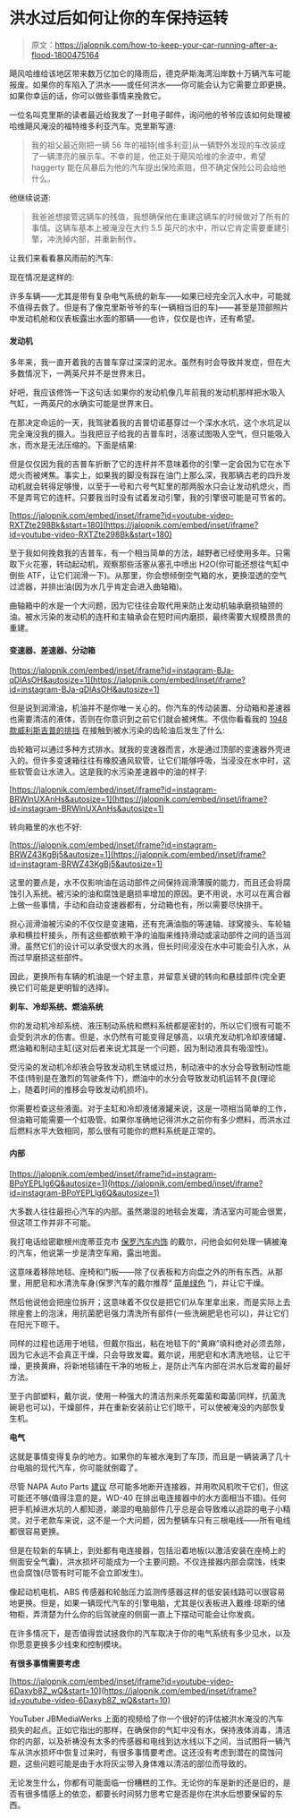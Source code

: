 # 洪水过后如何让你的车保持运转

> 原文：<https://jalopnik.com/how-to-keep-your-car-running-after-a-flood-1800475164>

飓风哈维给该地区带来数万亿加仑的降雨后，德克萨斯海湾沿岸数十万辆汽车可能报废。如果你的车陷入了洪水——或任何洪水——你可能会认为它需要立即更换。如果你幸运的话，你可以做些事情来挽救它。



一位名叫克里斯的读者最近给我发了一封电子邮件，询问他的爷爷应该如何处理被哈维飓风淹没的福特维多利亚汽车。克里斯写道:

> 我的祖父最近刚把一辆 56 年的福特[维多利亚]从一辆野外发现的车改装成了一辆漂亮的展示车。不幸的是，他正处于飓风哈维的余波中，希望 haggerty 能在风暴后为他的汽车提出保险索赔，但不确定保险公司会给他什么。

他继续说道:

> 我爸爸想接管这辆车的残值，我想确保他在重建这辆车的时候做对了所有的事情。这辆车基本上被淹没在大约 5.5 英尺的水中，所以它肯定需要重建引擎，冲洗掉内部，并重新制作。

让我们来看看暴风雨前的汽车:

现在情况是这样的:

许多车辆——尤其是带有复杂电气系统的新车——如果已经完全沉入水中，可能就不值得去救了。但是有了像克里斯爷爷的车(一辆相当旧的车)——甚至是顶部照片中发动机舱和仪表板露出水面的那辆——也许，仅仅是也许，还有希望。

#### 发动机

多年来，我一直开着我的吉普车穿过深深的泥水。虽然有时会导致并发症，但在大多数情况下，一两英尺并不是世界末日。

好吧，我应该修饰一下这句话:如果你的发动机像几年前我的发动机那样把水吸入气缸，一两英尺的水确实可能是世界末日。

在那决定命运的一天，我驾驶着我的吉普切诺基穿过一个深水水坑，这个水坑足以完全淹没我的摄入。当我把豆子给我的吉普车时，活塞试图吸入空气，但只能吸入水，而水是无法压缩的。下面是结果:

但是仅仅因为我的吉普车折断了它的连杆并不意味着你的引擎一定会因为它在水下熄火而被烤焦。事实上，如果我的脚没有踩在油门上那么深，我那辆古老的四升发动机就会转得足够慢，以至于一号和六号气缸里的那两股水只会让发动机熄火，而不是弄弯它的连杆。只要我当时没有试着发动引擎，我的引擎很可能是可节省的。

 [https://jalopnik.com/embed/inset/iframe?id=youtube-video-RXTZte298Bk&start=180](https://jalopnik.com/embed/inset/iframe?id=youtube-video-RXTZte298Bk&start=180) 

至于我如何挽救我的吉普车，有一个相当简单的方法，越野者已经使用多年。只需取下火花塞，转动起动机，观察那些活塞从塞孔中喷出 H2O(你可能还想往气缸中倒些 ATF，让它们润滑一下)。从那里，你会想倾倒空气箱的水，更换湿透的空气过滤器，并排出油(因为水几乎肯定会进入曲轴箱)。

曲轴箱中的水是一个大问题，因为它往往会取代用来防止发动机轴承磨损轴颈的油。被水污染的发动机的连杆和主轴承会在短时间内磨损，最终需要大规模昂贵的重建。

#### **变速器、差速器、分动箱**

 [https://jalopnik.com/embed/inset/iframe?id=instagram-BJa-qDlAsOH&autosize=1](https://jalopnik.com/embed/inset/iframe?id=instagram-BJa-qDlAsOH&autosize=1) 

但是说到润滑油，机油并不是你唯一关心的。你汽车的传动装置、分动箱和差速器也需要清洁的液体，否则在你意识到之前它们就会被烤焦。不信你看看我的 [1948 款威利斯吉普的排挡](http://thegarage.jalopnik.com/this-is-what-a-thoroughly-broken-manual-transmission-lo-1785610189#_ga=2.200074412.326826588.1504565701-1700804931.1493168948) 在接触到被水污染的齿轮油后发生了什么:

齿轮箱可以通过多种方式排水。就我的变速器而言，水是通过顶部的变速器外壳进入的。但许多变速箱往往有橡胶通风软管，让它们能够呼吸，当浸没在水中时，这些软管会让水进入。这是我的水污染差速器中的油的样子:

 [https://jalopnik.com/embed/inset/iframe?id=instagram-BRWlnUXAnHs&autosize=1](https://jalopnik.com/embed/inset/iframe?id=instagram-BRWlnUXAnHs&autosize=1) 

转向箱里的水也不好:

 [https://jalopnik.com/embed/inset/iframe?id=instagram-BRWZ43KgBj5&autosize=1](https://jalopnik.com/embed/inset/iframe?id=instagram-BRWZ43KgBj5&autosize=1) 

这里的要点是，水不仅影响油在运动部件之间保持润滑薄膜的能力，而且还会将腐蚀引入系统。被污染的油和腐蚀是磨损率增加的原因。更不用说，水可以在离合器上做一些事情，手动和自动变速器都有，分动箱也有，所以需要尽快排干。

担心润滑油被污染的不仅仅是变速箱，还有充满油脂的等速轴、球窝接头、车轮轴承和横拉杆接头，所有这些都依赖干净的油脂来维持滑动或滚动部件之间的适当润滑。虽然它们的设计可以承受很大的水溅，但长时间浸没在水中可能会引入水，从而过早磨损这些部件。

因此，更换所有车辆的机油是一个好主意，并留意关键的转向和悬挂部件(完全更换它们可能是更明智的选择)。

**刹车、冷却系统、燃油系统**

你的发动机冷却系统、液压制动系统和燃料系统都是密封的，所以它们很有可能不会受到洪水的伤害。但是，水仍然有可能变得足够高，以填充发动机冷却液储罐、燃油箱和制动主缸(这对后者来说尤其是一个问题，因为制动液具有吸湿性)。

受污染的发动机冷却液会导致发动机生锈或过热，制动液中的水分会导致制动性能不佳(特别是在激烈的驾驶条件下)，燃油中的水分会导致发动机运转不良(理论上，随着时间的推移会导致发动机损坏)。

你需要检查这些液面。对于主缸和冷却液储液罐来说，这是一项相当简单的工作，但油箱可能需要一个虹吸管。如果你准确地记得洪水之前你有多少燃料，而洪水过后燃料水平大致相同，那么很有可能你的燃料系统是正常的。

#### **内部**

 [https://jalopnik.com/embed/inset/iframe?id=instagram-BPoYEPLlg6Q&autosize=1](https://jalopnik.com/embed/inset/iframe?id=instagram-BPoYEPLlg6Q&autosize=1) 

大多数人往往最担心汽车的内部。虽然潮湿的地毯会发霉，清洁室内可能会很累，但这项工作并非不可能。

我打电话给密歇根州庞蒂亚克市 [保罗汽车内饰](http://www.paulsautointeriors.com/) 的戴尔，问他会如何处理一辆被淹的汽车，他说第一步是清空车厢，露出地面。

这意味着移除地毯、座椅和门板——除了仪表板和方向盘之外的所有东西。从那里，用肥皂和水清洗车身(保罗汽车的戴尔推荐“ [简单绿色](http://simplegreen.com/products/all-purpose-cleaner/) ”)，并让它干燥。

然后他说他会把座位拆开；这意味着不仅仅是把它们从车里拿出来，而是实际上去除座套上的泡沫，用抗菌肥皂强力清洗所有部件(一些洗碗肥皂也可以)，并让它们在阳光下晾干。

同样的过程也适用于地毯，但戴尔指出，粘在地毯下的“黄麻”填料绝对必须去除，因为它永远不会真正干燥，只会导致发霉。戴尔说，用肥皂和水清洗地毯，让它干燥，更换黄麻，将新地毯铺在干净的地板上，是防止汽车内部在洪水后发霉的最好方法。

至于内部塑料，戴尔说，使用一种强大的清洁剂来杀死霉菌和霉菌(同样，抗菌洗碗皂也可以)，干燥部件，并在重新安装前让它们晾干，可以使被淹没的内部恢复生机。

**电气**

这就是事情变得复杂的地方。如果你的车被水淹到了车顶，而且是一辆装满了几十台电脑的现代汽车，你可能就倒霉了。

尽管 NAPA Auto Parts [建议](http://knowhow.napaonline.com/car-flood-damage-repair-is-it-possible/) 尽可能多地断开连接器，并用吹风机吹干它们，但这可能还不够(值得注意的是，WD-40 在排出电连接器中的水方面相当不错)。任何把手机掉进水坑的人都知道，潮湿的电脑部件几乎总是会导致难以追踪的电子小精灵。对于老款车来说，这不是一个大问题，因为整辆车只有三根电线——所有电线都很容易更换。

但是在较新的车辆上，到处都有电连接器，包括沿着地板(以激活安装在座椅上的侧面安全气囊)，洪水损坏可能成为一个主要问题。不仅连接器内部会腐蚀，线束也会腐蚀(尽管有时可能不会立即发生)。

像起动机电机、ABS 传感器和轮胎压力监测传感器这样的低安装线路可以很容易地更换。但是，如果一辆现代汽车的引擎电脑，尤其是仪表板进入戴维·琼斯的储物柜，弄清楚为什么你的后驾驶座的侧窗一直上下摆动可能会让你发疯。

在许多情况下，是否值得尝试拯救你的汽车取决于你的电气系统有多少见水，以及你愿意更换多少线束和控制模块。

**有很多事情需要考虑**

 [https://jalopnik.com/embed/inset/iframe?id=youtube-video-6Daxyb8Z_wQ&start=10](https://jalopnik.com/embed/inset/iframe?id=youtube-video-6Daxyb8Z_wQ&start=10) 

YouTuber JBMediaWerks 上面的视频给了你一个很好的评估被洪水淹没的汽车损失的起点。正如它指出的那样，在确保你的气缸中没有水，保持液体消毒，清洁你的内部，以及祈祷没有太多的传感器和电线到达水线以下之间，当试图将一辆汽车从洪水损坏中恢复过来时，有很多事情要考虑。这还没有考虑到潜在的腐蚀问题，这些问题可能是由于水将灰尘带入身体难以清洁的部位而导致的。

无论发生什么，你都有可能面临一份糟糕的工作。无论你的车是新的还是旧的，是否有很多情感上的依恋，都要长时间努力思考它是否是你在洪水后想要保留的东西。